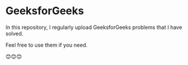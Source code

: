 # GeeksforGeeks

In this repository, I regularly upload GeeksforGeeks problems that I have solved.

Feel free to use them if you need.

😊😊😊
